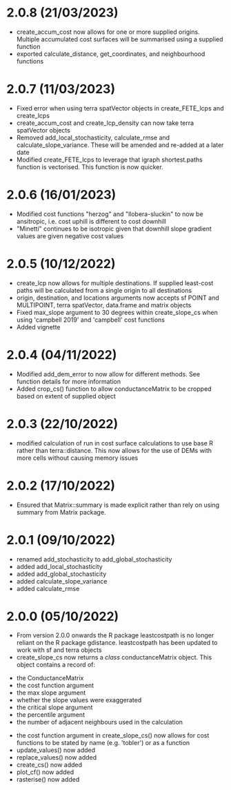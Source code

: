 # 2.0.8 (21/03/2023)
* create_accum_cost now allows for one or more supplied origins. Multiple accumulated cost surfaces will be summarised using a supplied function
* exported calculate_distance, get_coordinates, and neighbourhood functions

# 2.0.7 (11/03/2023)
* Fixed error when using terra spatVector objects in create_FETE_lcps and create_lcps
* create_accum_cost and create_lcp_density can now take terra spatVector objects
* Removed add_local_stochasticity, calculate_rmse and calculate_slope_variance. These will be amended and re-added at a later date
* Modified create_FETE_lcps to leverage that igraph shortest.paths function is vectorised. This function is now quicker. 

# 2.0.6 (16/01/2023)
* Modified cost functions "herzog" and "llobera-sluckin" to now be ansitropic, i.e. cost uphill is different to cost downhill
* "Minetti" continues to be isotropic given that downhill slope gradient values are given negative cost values

# 2.0.5 (10/12/2022)
* create_lcp now allows for multiple destinations. If supplied least-cost paths will be calculated from a single origin to all destinations
* origin, destination, and locations arguments now accepts sf POINT and MULTIPOINT, terra spatVector, data.frame and matrix objects
* Fixed max_slope argument to 30 degrees within create_slope_cs when using 'campbell 2019' and 'campbell' cost functions
* Added vignette

# 2.0.4 (04/11/2022)
* Modified add_dem_error to now allow for different methods. See function details for more information
* Added crop_cs() function to allow conductanceMatrix to be cropped based on extent of supplied object

# 2.0.3 (22/10/2022)
* modified calculation of run in cost surface calculations to use base R rather than terra::distance. This now allows for the use of DEMs with more cells without causing memory issues

# 2.0.2 (17/10/2022)
* Ensured that Matrix::summary is made explicit rather than rely on using summary from Matrix package.

# 2.0.1 (09/10/2022)
* renamed add_stochasticity to add_global_stochasticity
* added add_local_stochasticity
* added add_global_stochasticity
* added calculate_slope_variance
* added calculate_rmse

# 2.0.0 (05/10/2022)
* From version 2.0.0 onwards the R package leastcostpath is no longer reliant on the R package gdistance. leastcostpath has been updated to work with sf and terra objects
* create_slope_cs now returns a <i>class</i> conductanceMatrix object. This object contains a record of:
- the ConductanceMatrix
- the cost function argument
- the max slope argument
- whether the slope values were exaggerated
- the critical slope argument
- the percentile argument
- the number of adjacent neighbours used in the calculation
* the cost function argument in create_slope_cs() now allows for cost functions to be stated by name (e.g. 'tobler') or as a function
* update_values() now added
* replace_values() now added
* create_cs() now added
* plot_cf() now added
* rasterise() now added